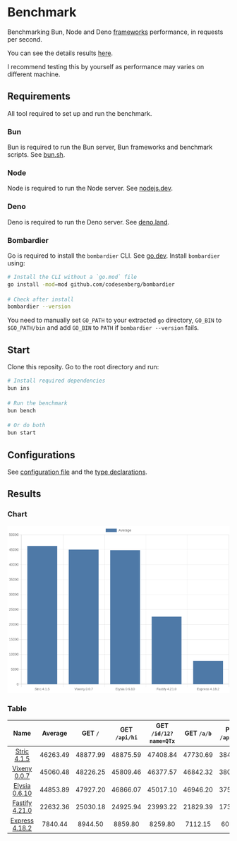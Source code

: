 # Benchmark
Benchmarking Bun, Node and Deno [frameworks](/src) performance, in requests per second.

You can see the details results [here](/results/index.md). 

I recommend testing this by yourself as performance may varies on different machine.

## Requirements
All tool required to set up and run the benchmark.

### Bun
Bun is required to run the Bun server, Bun frameworks and benchmark scripts. See [bun.sh](https://bun.sh).

### Node
Node is required to run the Node server. See [nodejs.dev](https://nodejs.dev).

### Deno
Deno is required to run the Deno server. See [deno.land](https://deno.land).

### Bombardier
Go is required to install the `bombardier` CLI. See [go.dev](https://go.dev).
Install `bombardier` using:
```bash
# Install the CLI without a `go.mod` file
go install -mod=mod github.com/codesenberg/bombardier

# Check after install
bombardier --version
```
You need to manually set `GO_PATH` to your extracted `go` directory, `GO_BIN` to `$GO_PATH/bin` and add `GO_BIN` to `PATH` if `bombardier --version` fails.

## Start
Clone this reposity. Go to the root directory and run:
```bash
# Install required dependencies
bun ins

# Run the benchmark
bun bench

# Or do both
bun start
```

## Configurations
See [configuration file](/config.ts) and the [type declarations](/lib/types.ts). 

## Results

### Chart
![Chart](/results/chart.png)

### Table 


| Name | Average | GET `/` | GET `/api/hi` | GET `/id/12?name=QTx` | GET `/a/b` | POST `/api/json` |
|  :---: | :---: | :---: | :---: | :---: | :---: | :---: |
| [Stric 4.1.5](/results/main/Stric) | 46263.49 | 48877.99 | 48875.59 | 47408.84 | 47730.69 | 38424.35 |
| [Vixeny 0.0.7](/results/main/Vixeny) | 45060.48 | 48226.25 | 45809.46 | 46377.57 | 46842.32 | 38046.80 |
| [Elysia 0.6.10](/results/main/Elysia) | 44853.89 | 47927.20 | 46866.07 | 45017.10 | 46946.20 | 37512.88 |
| [Fastify 4.21.0](/results/main/Fastify) | 22632.36 | 25030.18 | 24925.94 | 23993.22 | 21829.39 | 17383.08 |
| [Express 4.18.2](/results/main/Express) | 7840.44 | 8944.50 | 8859.80 | 8259.80 | 7112.15 | 6025.97 |